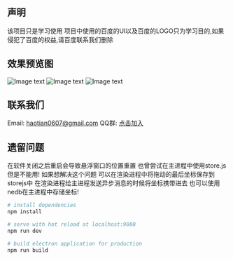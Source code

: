 ## 声明
该项目只是学习使用 项目中使用的百度的UI以及百度的LOGO只为学习目的,如果侵犯了百度的权益,请百度联系我们删除

## 效果预览图
![Image text](https://github.com/lihaotian0607/electron-suspension/blob/master/screenshot/1.gif?raw=true)
![Image text](https://github.com/lihaotian0607/electron-suspension/blob/master/screenshot/2.pngf?raw=true)
![Image text](https://github.com/lihaotian0607/electron-suspension/blob/master/screenshot/3.pngf?raw=true)

## 联系我们
Email: haotian0607@gmail.com
QQ群: [点击加入](https://shang.qq.com/wpa/qunwpa?idkey=68670d406ff42150f78000829448ebf700c3a92617025155f9864366c3d04654)

## 遗留问题
在软件关闭之后重启会导致悬浮窗口的位置重置 也曾尝试在主进程中使用store.js  但是不能用!
如果想解决这个问题 可以在渲染进程中将拖动的最后坐标保存到storejs中
在渲染进程给主进程发送异步消息的时候将坐标携带进去  也可以使用nedb在主进程中存储坐标!


``` bash
# install dependencies
npm install

# serve with hot reload at localhost:9080
npm run dev

# build electron application for production
npm run build
```
